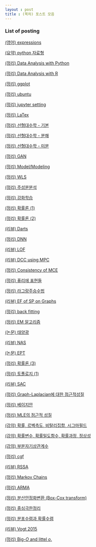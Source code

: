 ```yaml
---
layout : post 
title : (목차) 포스트 모음 
---
```


### List of posting

[(영어) expressions](https://miruetoto.github.io/2000-01-01-ENG/)

[(요약) python 자료형](
https://miruetoto.github.io/2000-01-01-PY/)

[(정리) Data Analysis with Python](https://miruetoto.github.io/2000-01-02-PYDATA/)

[(정리) Data Analysis with R](https://miruetoto.github.io/2000-01-02-RDATA/)

[(정리) ggplot](https://miruetoto.github.io/2000-01-03-GGPLOT/)

[(정리) ubuntu](https://miruetoto.github.io/2000-01-04-UBUNTU/)

[(정리) jupyter setting](https://miruetoto.github.io/2000-01-05-JUPYTER/)

[(정리) LaTex](https://miruetoto.github.io/2000-01-06-LaTeX/)

[(정리) 선형대수학 - 기본](https://miruetoto.github.io/2018-10-09-LA_basic/)

[(정리) 선형대수학 - 분해](https://miruetoto.github.io/2018-10-11-LA_decomp/)

[(정리) 선형대수학 - 미분](https://miruetoto.github.io/2018-10-12-LA_derivated/)

[(정리) GAN](https://miruetoto.github.io/2018-11-01-GAN/)

[(정리) Model/Modeling](https://miruetoto.github.io/2018-11-01-Modeling/)

[(정리) WLS](https://miruetoto.github.io/2018-11-01-WLS/)

[(정리) 주성분분석](https://miruetoto.github.io/2018-11-04-PCA/)

[(정리) 강화학습](https://miruetoto.github.io/2018-11-06-RL/)

[(정리) 확률론 (1)](https://miruetoto.github.io/2018-11-15-PROB1/)

[(정리) 확률론 (2)](https://miruetoto.github.io/2018-11-16-PROB2/)

[(리뷰) Darts](https://miruetoto.github.io/2019-02-08-Darts/)

[(정리) DNN](https://miruetoto.github.io/2019-02-13-DNN/)

[(리뷰) LOF](https://miruetoto.github.io/2019-03-21-LOF/)

[(리뷰) DCC using MPC](https://miruetoto.github.io/2019-04-02-MPC/)

[(정리) Consistency of MCE](https://miruetoto.github.io/2019-04-07-MCE/)

[(정리) 퓨리에 표현들](https://miruetoto.github.io/2019-04-16-FT/)

[(정리) 라그랑주승수법](https://miruetoto.github.io/2019-04-27-LAGRANGE/)

[(리뷰) EF of SP on Graphs](https://miruetoto.github.io/2019-05-20-EFSPG/)

[(정리) back fitting](https://miruetoto.github.io/2019-06-17-BCKF/)

[(정리) EM 알고리즘](https://miruetoto.github.io/2019-06-19-EM/)

[(논문) 태양광](https://miruetoto.github.io/2019-06-21-SPdata/)

[(리뷰) NAS](https://miruetoto.github.io/2019-06-22-NAS/)

[(논문) EPT](https://miruetoto.github.io/2019-07-22-EPT/)

[(정리) 확률론 (3)](https://miruetoto.github.io/2019-07-28-PROB3/)

[(정리) 토폴로지 (1)](https://miruetoto.github.io/2019-07-29-TPLG1/)

[(리뷰) SAC](https://miruetoto.github.io/2019-08-22-SAC/)

[(정리) Graph-Laplacian에 대한 점근적성질](https://miruetoto.github.io/2019-11-04-GLP/)

[(정리) 베이지안](https://miruetoto.github.io/2019-11-24-BYSN/)

[(정리) MLE의 점근적 성질](https://miruetoto.github.io/2019-12-07-FI/)

[(강의) 확률, 르벡측도, 비탈리집합, 시그마필드](https://miruetoto.github.io/2020-03-12-TS1/)

[(강의) 확률변수, 확률밀도함수, 확률과정, 정상성](https://miruetoto.github.io/2020-03-18-TS2/)

[(강의) 부분자기상관계수](https://miruetoto.github.io/2020-04-12-PACF/)

[(정리) cgf](https://miruetoto.github.io/2020-04-14-CGF/)

[(리뷰) RSSA](https://miruetoto.github.io/2020-04-14-RSSA/)

[(정리) Markov Chains](https://miruetoto.github.io/2020-04-17-MARKOV/)

[(정리) ARMA](https://miruetoto.github.io/2020-04-21-ARMA/)

[(정리) 분산안정화변환 (Box-Cox transform)](https://miruetoto.github.io/2020-05-03-BOX_COX/)

[(정리) 중심극한정리](https://miruetoto.github.io/2020-05-10-MS_CH5(1)/)

[(정리) 분포수렴과 확률수렴](https://miruetoto.github.io/2020-05-14-MS_CH5(2)/)

[(리뷰) Vogt 2015](https://github.com/miruetoto/miruetoto.github.io/blob/master/_posts2/2020-05-31-Vogt(2015)/vogt2015.pdf)

[(정리) Big-$O$ and littel $o$.](
https://github.com/miruetoto/miruetoto.github.io/blob/master/_posts2/2020-06-01-BigO/BigO.pdf)
